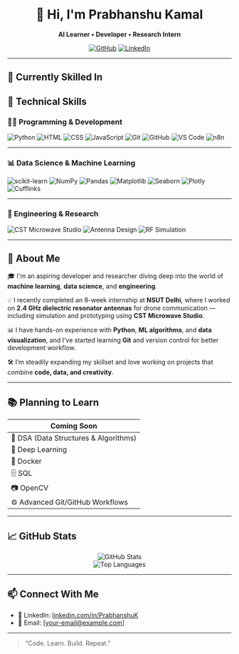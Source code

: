 <h1 align="center">👋 Hi, I'm Prabhanshu Kamal</h1>
<p align="center">
  <b>AI Learner • Developer • Research Intern</b>
</p>
<p align="center">
  <a href="https://github.com/PrabhanshuKamal2121"><img src="https://img.shields.io/github/followers/PrabhanshuKamal2121?label=Follow&style=social" alt="GitHub"></a>
  <a href="https://www.linkedin.com/in/PrabhanshuK/"><img src="https://img.shields.io/badge/LinkedIn-PrabhanshuK-blue?logo=linkedin" alt="LinkedIn"></a>
</p>

---

## 🧠 Currently Skilled In

## 🧠 Technical Skills

### 👨‍💻 Programming & Development

![Python](https://img.shields.io/badge/Python-3776AB?style=for-the-badge&logo=python&logoColor=white)
![HTML](https://img.shields.io/badge/HTML5-e34c26?style=for-the-badge&logo=html5&logoColor=white)
![CSS](https://img.shields.io/badge/CSS3-264de4?style=for-the-badge&logo=css3&logoColor=white)
![JavaScript](https://img.shields.io/badge/JavaScript-F7DF1E?style=for-the-badge&logo=javascript&logoColor=black)
![Git](https://img.shields.io/badge/Git-F05032?style=for-the-badge&logo=git&logoColor=white)
![GitHub](https://img.shields.io/badge/GitHub-181717?style=for-the-badge&logo=github)
![VS Code](https://img.shields.io/badge/VS%20Code-007ACC?style=for-the-badge&logo=visual-studio-code)
![n8n](https://img.shields.io/badge/n8n-FF6D70?style=for-the-badge&logo=n8n&logoColor=white)

---

### 📊 Data Science & Machine Learning

![scikit-learn](https://img.shields.io/badge/scikit--learn-F7931E?style=for-the-badge&logo=scikit-learn&logoColor=white)
![NumPy](https://img.shields.io/badge/NumPy-013243?style=for-the-badge&logo=numpy&logoColor=white)
![Pandas](https://img.shields.io/badge/Pandas-150458?style=for-the-badge&logo=pandas&logoColor=white)
![Matplotlib](https://img.shields.io/badge/Matplotlib-2067C0?style=for-the-badge)
![Seaborn](https://img.shields.io/badge/Seaborn-4B8BBE?style=for-the-badge)
![Plotly](https://img.shields.io/badge/Plotly-3F4F75?style=for-the-badge)
![Cufflinks](https://img.shields.io/badge/Cufflinks-0277BD?style=for-the-badge)

---

### 📡 Engineering & Research

![CST Microwave Studio](https://img.shields.io/badge/CST%20Microwave%20Studio-00457C?style=for-the-badge)
![Antenna Design](https://img.shields.io/badge/2.4GHz%20DRA%20Antenna-FF4081?style=for-the-badge)
![RF Simulation](https://img.shields.io/badge/RF%20Simulation-6A1B9A?style=for-the-badge)

---

## 🚀 About Me

🎓 I'm an aspiring developer and researcher diving deep into the world of **machine learning**, **data science**, and **engineering**.

💡 I recently completed an 8-week internship at **NSUT Delhi**, where I worked on **2.4 GHz dielectric resonator antennas** for drone communication — including simulation and prototyping using **CST Microwave Studio**.

📊 I have hands-on experience with **Python**, **ML algorithms**, and **data visualization**, and I’ve started learning **Git** and version control for better development workflow.

🛠️ I’m steadily expanding my skillset and love working on projects that combine **code, data, and creativity**.

---

## 📚 Planning to Learn

| Coming Soon |
|-------------|
| 🔢 DSA (Data Structures & Algorithms) |
| 🧠 Deep Learning |
| 🐳 Docker |
| 🗄 SQL |
| 📷 OpenCV |
| ⚙️ Advanced Git/GitHub Workflows |

---

## 📈 GitHub Stats

<p align="center">
  <img src="https://github-readme-stats.vercel.app/api?username=PrabhanshuKamal2121&show_icons=true&theme=default" alt="GitHub Stats" />
  <br />
  <img src="https://github-readme-stats.vercel.app/api/top-langs/?username=PrabhanshuKamal2121&layout=compact&hide_border=true" alt="Top Languages" />
</p>

---

## 📫 Connect With Me

- 🔗 LinkedIn: [linkedin.com/in/PrabhanshuK](https://www.linkedin.com/in/PrabhanshuK)
- 📧 Email: [your-email@example.com] <!-- Replace this with your actual email -->

---

> “Code. Learn. Build. Repeat.”
